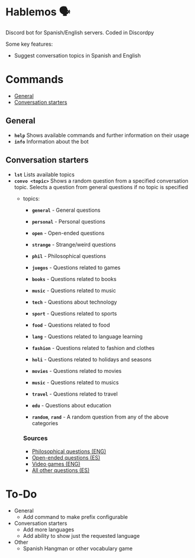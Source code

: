 # Hablemos 🗣

Discord bot for Spanish/English servers. Coded in Discordpy

Some key features:

- Suggest conversation topics in Spanish and English


# Commands
- [General](#general)
- [Conversation starters](#conversation-starters)

## General
- **`help`** Shows available commands and further information on their usage
- **`info`** Information about the bot

## Conversation starters
- **`lst`** Lists available topics
- **`convo <topic>`** Shows a random question from a specified conversation topic. Selects a question from general questions if no topic is specified
    - topics:
        - **`general`** - General questions
        - **`personal`** - Personal questions
        - **`open`** - Open-ended questions  
        - **`strange`** - Strange/weird questions
        - **`phil`** - Philosophical questions
        
        - **`juegos`** - Questions related to games
        - **`books`** - Questions related to books
        - **`music`** - Questions related to music
        - **`tech`** - Questions about technology
        - **`sport`** - Questions related to sports
        - **`food`** - Questions related to food
        - **`lang`** - Questions related to language learning
        - **`fashion`** - Questions related to fashion and clothes
        - **`holi`** - Questions related to holidays and seasons
        - **`movies`** - Questions related to movies
        - **`music`** - Questions related to musics
        - **`travel`** - Questions related to travel
        - **`edu`** - Questions about education
                
        - **`random`**, **`rand`** - A random question from any of the above categories
    
        ### Sources
      - [Philosophical questions (ENG)](https://conversationstartersworld.com/philosophical-questions/)
      - [Open-ended questions (ES)](https://mundodepreguntas.com/preguntas-abiertas/)
      - [Video games (ENG)](https://levelskip.com/community/fun-video-game-related-questions-to-ask)
      - [All other questions (ES)](https://mundodepreguntas.com/preguntas/)

# To-Do
- General
    - Add command to make prefix configurable
- Conversation starters
    - Add more languages
    - Add ability to show just the requested language
- Other
    - Spanish Hangman or other vocabulary game